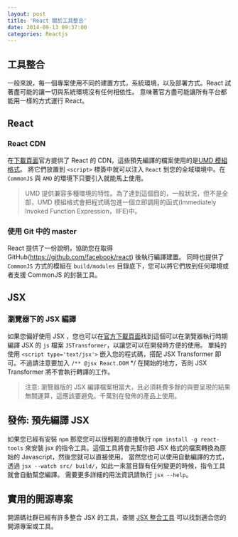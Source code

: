```yaml
---
layout: post
title: 'React 關於工具整合'
date: 2014-09-13 09:37:00
categories: Reactjs
---
```

## 工具整合
一般來說，每一個專案使用不同的建置方式，系統環境，以及部署方式。React 試著盡可能的讓一切與系統環境沒有任何相依性。
意味著官方盡可能讓所有平台都能用一樣的方式運行 React。

## React

### React CDN
在[下載頁面](http://facebook.github.io/react/downloads.html)官方提供了 React 的 CDN。這些預先編譯的檔案使用的是[UMD 模組格式](https://github.com/umdjs/umd)。
將它們放置到 `<script>` 標簽中就可以注入 `React` 到您的全域環境中。在 `CommonJS` 與 `AMD` 的環境下只要引入就能馬上使用。

> UMD 提供兼容多種環境的特性。為了達到這個目的，一般狀況，但不是全部，UMD 模組格式會把程式碼包進一個立即調用的函式(Immediately Invoked Function Expression，IIFE)中。

### 使用 Git 中的 master 
React 提供了一份說明，協助您在取得 GitHub(https://github.com/facebook/react) 後執行編譯建置。
同時也提供了 `CommonJS` 方式的模組在 `build/modules` 目錄底下，您可以將它們放到任何環境或者支援 CommonJS 的封裝工具。

## JSX

### 瀏覽器下的 JSX 編譯
如果您偏好使用 JSX ，您也可以在[官方下載頁面](http://facebook.github.io/react/downloads.html)找到這個可以在瀏覽器執行時期編譯 JSX 的 `js` 檔案 `JSTransformer`，以讓您可以在開發時方便的使用。
單純的使用 `<script type='text/jsx'>` 嵌入您的程式碼，搭配 JSX Transformer 即可。不過請注意要加入 `/** @jsx React.DOM` */ 在開始的地方，否則 JSX Transformer 將不會執行轉譯的工作。

> 注意:
  瀏覽器版的 JSX 編譯檔案相當大，且必須耗費多餘的與要呈現的結果無關運算，這應該要避免。千萬別在發佈的產品上使用。
  
## 發佈: 預先編譯 JSX
如果您已經有安裝 `npm` 那麼您可以很輕鬆的直接執行 `npm install -g react-tools` 來安裝 jsx 的指令工具。這個工具將會先幫你把 JSX 格式的檔案轉換為原始的 Javascript，然後您就可以直接使用。
當然您也可以使用自動編譯的方式，透過 `jsx --watch src/ build/`，如此一來當目錄有任何變更的時候，指令工具就會自動幫您編譯。
需要更多詳細的用法資訊請執行 `jsx --help`。

## 實用的開源專案
開源碼社群已經有許多整合 JSX 的工具，查閱 [JSX 整合工具](https://github.com/facebook/react/wiki/Complementary-Tools#jsx-integrations) 可以找到適合您的開源專案或工具。
  
